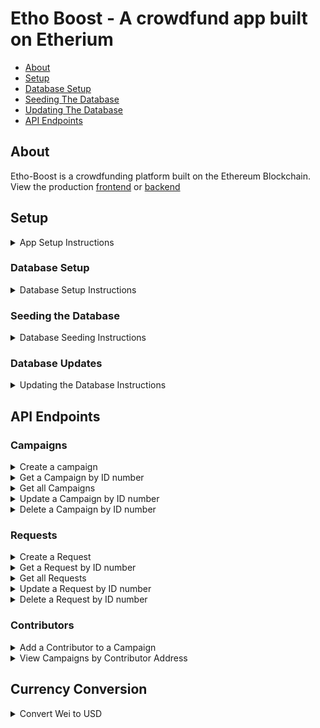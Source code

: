 # Etho Boost - A crowdfund app built on Etherium
- [About](#About)
- [Setup](#setup)
- [Database Setup](#database-setup)
- [Seeding The Database](#seeding-the-database)
- [Updating The Database](#database-updates)
- [API Endpoints](#api-endpoints)

## About <a name="about"></a>
Etho-Boost is a crowdfunding platform built on the Ethereum Blockchain. View the production [frontend](https://etho-boost-crowdfund.herokuapp.com/) or [backend](https://etho-boost.herokuapp.com/)

## Setup <a name="setup"></a>
<details>
  <summary> App Setup Instructions </summary>

 1. Install [Python](https://www.python.org/downloads/), [Pipenv](https://docs.pipenv.org/) and [Postgres](https://www.postgresql.org/) on your machine, if you do not have them already
  * To install Pipenv on a Mac, you can run `$ brew install pipenv`
 2. You should have Python 3.8.5
  ```
  $ python3 --version
  => Python 3.8.5
  ```
 3. You should have Postgres
  ```
  $ which psql
  => /Applications/Postgres.app/Contents/Versions/latest/bin/psql
  ```
 4. You should have pipenv
  ```
  $ pipenv --version
  => pipenv, version 2020.8.13
  ```

 5. Fork and clone down the repository
 6. Change into the directory `$ cd eth_crowdfund_be`
 7. You will need to work in a virtual environment. Why? Using a virtual environment for Python projects allows us to have an isolated working copy of Python so we can work on a specific project without worrying about affecting other projects.
 8. Within the root directory:  
  a. Run `# pipenv --three` to create the virtual environment  
  c. Run `$ pipenv install` to install all dependencies  
  d. Run `$ createdb eth_crowdfund_api_db` to create the app database  
  e. Run `$ createdb eth_crowdfund_api_db_test` to create the testing database  
  f. Run `$ touch .env` to create an enviornment file 
  e. Within the `.env` file add appropriate environment values for flask enviornment, database URLs, and localhost port
  ```
   FLASK_ENV=development
   SQLALCHEMY_DATABASE_URI="postgresql://postgres:password@localhost/eth_crowdfund_api_db"
   SQLALCHEMY_TEST_DATABASE_URI="postgresql://postgres:password@localhost/eth_crowdfund_api_db_test"
   PORT=3000
  ```

 9. Run the following to activate the project virtual environment. When you are done working on the project, you should execute `$ exit` to exit the virtual environment
 ``` 
 $ pipenv shell   
 $ python3 run.py
 =>  * Serving Flask app "src.app" (lazy loading)
     * Environment: development
     * Debug mode: on
     * Running on http://127.0.0.1:3000/ (Press CTRL+C to quit)
     * Restarting with stat
        /Users/username/.local/share/virtualenvs/eth_crowdfund_be-TvIDdz62/lib/python3.8/site-packages/flask_sqlalchemy/__init__.py:833: FSADeprecationWarning: SQLALCHEMY_TRACK_MODIFICATIONS adds significant overhead and will be disabled by default in the future.  Set it to True or False to suppress this warning.
        warnings.warn(FSADeprecationWarning(
     * Debugger is active!
     * Debugger PIN: 312-766-617  
  ```
 10. In your browser, navigate to http://localhost:3000/ and you should see `Etherium for life`  
 11. To stop the server, `ctrl + c`
</details>

### Database Setup <a name="database-setup"></a>
<details>
  <summary> Database Setup Instructions </summary>
Path: `eth_crowdfund_be`

 1. Run
 ```
 $ python3 manage.py db stamp head
 $ python3 manage.py db init
 $ python3 manage.py db upgrade
 => INFO  [alembic.runtime.migration] Context impl PostgresqlImpl.
    INFO  [alembic.runtime.migration] Will assume transactional DDL.
    INFO  [alembic.runtime.migration] Running upgrade  -> 96a8d065e5ea, empty message
 ```
 *if you do not recieve:* `INFO  [alembic.runtime.migration] Running upgrade  -> 96a8d065e5ea, empty message`
 *you may need to delete the alembic_version*
 Run 
 ```
 $ psql 
 =# \c eth_crowdfund_api_db
 =# DELETE FROM alembic_version
 DELTETE 1 
 =# \q
 $ python3 manage.py db stamp head 
 $ python3 manage.py db downgrade 
 $ python3 manage.py db upgrade 
 ```
 2. You can check the database by running
 ```
 $ psql
 $ \c eth_crowdfund_api_db
 $ \dt
 => List of relations
    Schema |         Name         | Type  |     Owner      
    --------+----------------------+-------+----------------
    public | alembic_version      | table | postgres
    public | campaign_contributor | table | postgres
    public | campaigns            | table | postgres
    public | contributor          | table | postgres
    public | requests             | table | postgres

 $ SELECT * FROM campaigns;
 => id | name | description | image | manager | contributors | upvote | min_contribution | address | expiration | created_at | updated_at
   ----+------+-------------+-------+---------+--------------+--------+------------------+---------+------------+------------+------------

 $ SELECT * FROM requests;
 => id | campaign_id | description | image | value | recipient | approved | finalized | approvals | created_at | updated_at
   ----+-------------+-------------+-------+-------+-----------+----------+-----------+-----------+------------+------------
 ```
 3. To exit the database, `exit` or `\q`
 </details>
 
 ### Seeding the Database <a name="seeding-the-database"></a>
 <details>
  <summary> Database Seeding Instructions </summary>
 Within the `pipenv shell` virtual environment, run the following:

 1. Ensure you are at `/eth_crowdfund_be`
 2. Run `$ python3 manage.py seed`
 3. Start server with `$ python3 run.py`
 4. Visit `localhost:3000/api/v1/campaigns` and `localhost:3000/api/v1/requests` and you should see seeded Campaigns and Requests.
</details>

### Database Updates <a name="database-updates"></a>
<details>
  <summary> Updating the Database Instructions </summary>

Path: `/eth_crowdfund_be`  
To make updates to the database and run a new migration, run the following:
```
 $ python3 manage.py db stamp head
 $ python3 manage.py db init
 $ python3 manage.py db migrate
 $ python3 manage.py db upgrade
```
* Note: If you encounter any root errors, such as `ERROR [root] Error: Target database is not up to date.` or `ERROR [root] Error: Relative revision -1 didn't produce 1 migrations`, run `$ python3 manage.py db stamp head` to reset the target database to your current database head.
</details>

## API Endpoints <a name="api-endpoints"></a>

### Campaigns

<details>
  <summary>Create a campaign </summary>

* Path: `POST http://localhost:3000/api/v1/campaigns/`
* Example JSON post body:
```
{
    "name": "Test Campaign",
    "description": "test description",
    "image": "test.jpg",
    "contributors": "1",
    "upvote": "2",
    "manager": "3",
    "address": "1",
    "min_contribution": 5.0
}
```
* Example response body:
```
{
    "address": "1",
    "contributors": 1,
    "created_at": "2020-09-06T15:49:49.445152",
    "description": "test description",
    "expiration": null,
    "id": 1,
    "image": "test.jpg",
    "manager": "3",
    "min_contribution": 5.0,
    "name": "Test Campaign",
    "requests": [],
    "updated_at": "2020-09-06T15:49:49.445158",
    "upvote": 2
}
```
</details>

<details>
  <summary> Get a Campaign by ID number </summary>

* Path: `GET http://localhost:3000/api/v1/campaigns/<insert campaign id here>`
* No body required
* Example response body
```
{
    "address": "1",
    "contributors": 1,
    "created_at": "2020-09-06T15:49:49.445152",
    "description": "test description",
    "expiration": null,
    "id": 4,
    "image": "test.jpg",
    "manager": "3",
    "min_contribution": 5.0,
    "name": "Test Campaign",
    "requests": [],
    "updated_at": "2020-09-06T15:49:49.445158",
    "upvote": 2
}
```
</details>


<details>
  <summary> Get all Campaigns </summary>

* Path: `GET http://localhost:3000/api/v1/campaigns`
* No body required
* Example response body
```
[
    {
        "address": "4",
        "contributors": 1,
        "created_at": "2020-09-05T20:31:17.196051",
        "description": "test description",
        "expiration": null,
        "id": 1,
        "image": "test.jpg",
        "manager": "3",
        "min_contribution": 5.0,
        "name": "Test Campaign",
        "requests": [
            {
                "approvals": 1,
                "approved": false,
                "campaign_id": 1,
                "created_at": "2020-09-05T20:41:47.774790",
                "description": "test description",
                "finalized": false,
                "id": 1,
                "image": "test.jpg",
                "recipient": "1",
                "updated_at": "2020-09-05T20:41:47.774800",
                "value": 1.0
            }
        ],
        "updated_at": "2020-09-05T20:31:17.196090",
        "upvote": 2
    },
    {
        "address": "2",
        "contributors": 2,
        "created_at": "2020-09-06T16:59:05.367795",
        "description": "test description b",
        "expiration": null,
        "id": 5,
        "image": "test_b.jpg",
        "manager": "1",
        "min_contribution": 5.0,
        "name": "Test Campaign B",
        "requests": [],
        "updated_at": "2020-09-06T16:59:05.367801",
        "upvote": 5
    }
]
```
</details>

<details>
  <summary> Update a Campaign by ID number </summary>

* Path: `PUT http://localhost:3000/api/v1/campaigns/<insert campaign id here>`
* Example JSON put body
```
{
    "description": "test description updated",
    "name": "Better Name Campaign",
    "upvote": 4
}
```
* Example response body
```
{
    "address": "1",
    "contributors": 1,
    "created_at": "2020-09-06T15:49:49.445152",
    "description": "test description updated",
    "expiration": null,
    "id": 4,
    "image": "test.jpg",
    "manager": "3",
    "min_contribution": 5.0,
    "name": "Better Name Campaign",
    "requests": [],
    "updated_at": "2020-09-06T16:48:19.902997",
    "upvote": 4
}
```
</details>

<details>
  <summary> Delete a Campaign by ID number </summary>

* Path: `DELETE http://localhost:3000/api/v1/campaigns/<insert campaign id here>`
* No body required
* Example response body
```
{
    "address": "1",
    "contributors": 1,
    "created_at": "2020-09-06T15:49:49.445152",
    "description": "test description updated",
    "expiration": null,
    "id": 4,
    "image": "test.jpg",
    "manager": "3",
    "min_contribution": 5.0,
    "name": "Better Name Campaign",
    "requests": [],
    "updated_at": "2020-09-06T16:48:19.902997",
    "upvote": 4
}
```
</details>

### Requests

<details>
  <summary> Create a Request </summary>

* Path `POST http://localhost:3000/api/v1/requests/`
* Example JSON post body. `campaign_id`, `value`, and `recipient` are required.
```
{
    "campaign_id": "1",
    "description": "test description a",
    "image": "request.jpg",
    "value": 1.0,
    "recipient": "1"
}
```
* Example response body
```
{
    "approvals": null,
    "approved": false,
    "campaign_id": 1,
    "created_at": "2020-09-06T17:11:23.639004",
    "description": "test description a",
    "finalized": false,
    "id": 2,
    "image": "request.jpg",
    "recipient": "1",
    "updated_at": "2020-09-06T17:11:23.639042",
    "value": 1.0
}
```
</details>

<details>
  <summary> Get a Request by ID number </summary>

* Path: `GET http://localhost:3000/api/v1/requests/<insert request id here>`
* No body required
* Example response body
```
{
    "approvals": null,
    "approved": false,
    "campaign_id": 1,
    "created_at": "2020-09-06T17:11:23.639004",
    "description": "test description a",
    "finalized": false,
    "id": 2,
    "image": "request.jpg",
    "recipient": "1",
    "updated_at": "2020-09-06T17:11:23.639042",
    "value": 1.0
}
```
</details>

<details>
  <summary> Get all Requests </summary>

* Path `GET http://localhost:3000/api/v1/requests`
* No body required
* Example response body
```
[
    {
        "approvals": 1,
        "approved": false,
        "campaign_id": 1,
        "created_at": "2020-09-05T20:41:47.774790",
        "description": "test description",
        "finalized": false,
        "id": 1,
        "image": "test.jpg",
        "recipient": "1",
        "updated_at": "2020-09-05T20:41:47.774800",
        "value": 1.0
    },
    {
        "approvals": null,
        "approved": false,
        "campaign_id": 1,
        "created_at": "2020-09-06T17:11:23.639004",
        "description": "test description a",
        "finalized": false,
        "id": 2,
        "image": "request.jpg",
        "recipient": "1",
        "updated_at": "2020-09-06T17:11:23.639042",
        "value": 1.0
    }
]
```
</details>

<details>
  <summary> Update a Request by ID number </summary>

* Path: `PUT http://localhost:3000/api/v1/requests/<insert request id here>`
* Example JSON put body
```
{
    "description": "better description",
    "image": "better_image.jpg",
    "approvals": "5"
}
```
* Example response body
```
{
    "approvals": "5",
    "approved": false,
    "campaign_id": 1,
    "created_at": "2020-09-06T17:11:23.639004",
    "description": "better description",
    "finalized": false,
    "id": 2,
    "image": "better_image.jpg",
    "recipient": "1",
    "updated_at": "2020-09-06T17:11:47.639042",
    "value": 1.0
}
```
</details>

<details>
  <summary> Delete a Request by ID number </summary>

* Path: `DELETE http://localhost:3000/api/v1/requests/<insert request id here>`
* No body required
* Example response body
```
{
    "approvals": null,
    "approved": false,
    "campaign_id": 1,
    "created_at": "2020-09-06T18:05:01.891894",
    "description": "test description b",
    "finalized": false,
    "id": 3,
    "image": "request_b.jpg",
    "recipient": "1",
    "updated_at": "2020-09-06T18:05:01.891901",
    "value": 2.0
}
```
</details>

### Contributors

<details>
  <summary> Add a Contributor to a Campaign </summary>

* Path: `POST http://localhost:3000/api/v1/campaigns/<campaign_address>/contributor/<contributor_address>`
* No body required
* Example response body
```
{
    "address": "Hf84jhGE9fdjF9ehfdse45",
    "created_at": "2020-09-06T18:41:57.156262",
    "description": "Need help serving community",
    "expiration": "2020-10-25T00:00:00",
    "id": 16,
    "image": "https://picsum.photos/200/300",
    "manager": "LJHhf82u3hr0d9uhUg4g",
    "min_contribution": 1.5,
    "name": "Market St. Soup Kitchen",
    "requests": [
        {
            "approvals": 0,
            "approved": false,
            "campaign_id": 16,
            "created_at": "2020-09-06T18:41:57.238755",
            "description": "Cleaning supplies",
            "eth_id": null,
            "finalized": false,
            "id": 15,
            "image": "https://picsum.photos/200/300",
            "recipient": "jhF97hdfha97",
            "updated_at": "2020-09-06T18:41:57.238757",
            "value": 25.0
        }
    ],
    "updated_at": "2020-09-06T18:41:57.156266",
    "upvote": 50,
    "value": null
}
```
</details>

<details>
  <summary> View Campaigns by Contributor Address </summary>

* Path: `GET http://localhost:3000/api/v1/contributor/<contributor_address>/campaigns`
* No body required
* Example response body
```
[
    {
        "address": "Hf84jhGE9fdjF9ehfdse45",
        "created_at": "2020-09-06T18:41:57.156262",
        "description": "Need help serving community",
        "expiration": "2020-10-25T00:00:00",
        "id": 16,
        "image": "https://picsum.photos/200/300",
        "manager": "LJHhf82u3hr0d9uhUg4g",
        "min_contribution": 1.5,
        "name": "Market St. Soup Kitchen",
        "requests": [
            {
                "approvals": 0,
                "approved": false,
                "campaign_id": 16,
                "created_at": "2020-09-06T18:41:57.238755",
                "description": "Cleaning supplies",
                "eth_id": null,
                "finalized": false,
                "id": 15,
                "image": "https://picsum.photos/200/300",
                "recipient": "jhF97hdfha97",
                "updated_at": "2020-09-06T18:41:57.238757",
                "value": 25.0
            }
        ],
        "updated_at": "2020-09-06T18:41:57.156266",
        "upvote": 50,
        "value": null
    },
    {
        "address": "DFjh489GD74hgls8",
        "created_at": "2020-09-06T18:41:57.156312",
        "description": "Serving communities hit hard by Covid19",
        "expiration": "2020-10-25T00:00:00",
        "id": 17,
        "image": "https://picsum.photos/200/300",
        "manager": "jhF8dfh4jjgfdkjs45",
        "min_contribution": 1.5,
        "name": "Arc Thrift",
        "requests": [],
        "updated_at": "2020-09-06T18:41:57.156322",
        "upvote": 50,
        "value": null
    }
]
```
</details>

## Currency Conversion

<details>
  <summary> Convert Wei to USD </summary>

* Path: `GET http://localhost:3000/api/v1/price_converter?wei={wei_amount}`
* Requires query params with a key of 'wei' and value of the amount of wei to be converter
* No body required
* Example response
```
{
    "USD": 357
}
```
</details>